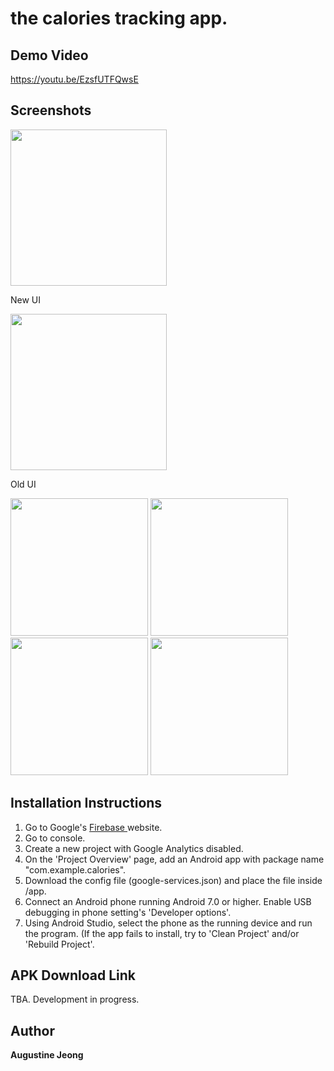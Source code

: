 # the calories tracking app.

## Demo Video
https://youtu.be/EzsfUTFQwsE

## Screenshots 
<div>
<img src="https://user-images.githubusercontent.com/14143525/82117922-825f6f80-9728-11ea-9382-1144232677d4.png" width="250"><p>New UI</p>
<img src="https://user-images.githubusercontent.com/14143525/81294373-a7b2f600-9023-11ea-8aac-3fd8dfcf860d.png" width="250"><p>Old UI</p>

<div>
<img src="https://user-images.githubusercontent.com/14143525/81294088-32472580-9023-11ea-9b82-bb126738404b.png" width="220">
<img src="https://user-images.githubusercontent.com/14143525/81294094-3410e900-9023-11ea-968f-4da1932945fe.png" width="220">
<img src="https://user-images.githubusercontent.com/14143525/81294102-36734300-9023-11ea-8360-dadc4877e71b.png" width="220">
<img src="https://user-images.githubusercontent.com/14143525/81294105-383d0680-9023-11ea-8b9f-09899a8d31f4.png" width="220">

## Installation Instructions
1. Go to Google's <a href="https://firebase.google.com/"> Firebase </a>website.<br/>
2. Go to console. <br/>
3. Create a new project with Google Analytics disabled. <br/>
4. On the 'Project Overview' page, add an Android app with package name "com.example.calories".
5. Download the config file (google-services.json) and place the file inside /app.
6. Connect an Android phone running Android 7.0 or higher. Enable USB debugging in phone setting's 'Developer options'.
7. Using Android Studio, select the phone as the running device and run the program. (If the app fails to install, try to 'Clean Project' and/or 'Rebuild Project'. 

## APK Download Link
TBA. Development in progress.

## Author
**Augustine Jeong**
